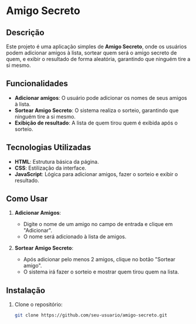
# Amigo Secreto

## Descrição
Este projeto é uma aplicação simples de **Amigo Secreto**, onde os usuários podem adicionar amigos à lista, sortear quem será o amigo secreto de quem, e exibir o resultado de forma aleatória, garantindo que ninguém tire a si mesmo.

## Funcionalidades

- **Adicionar amigos**: O usuário pode adicionar os nomes de seus amigos à lista.
- **Sortear Amigo Secreto**: O sistema realiza o sorteio, garantindo que ninguém tire a si mesmo.
- **Exibição de resultado**: A lista de quem tirou quem é exibida após o sorteio.

## Tecnologias Utilizadas
- **HTML**: Estrutura básica da página.
- **CSS**: Estilização da interface.
- **JavaScript**: Lógica para adicionar amigos, fazer o sorteio e exibir o resultado.

## Como Usar

1. **Adicionar Amigos**:
   - Digite o nome de um amigo no campo de entrada e clique em "Adicionar".
   - O nome será adicionado à lista de amigos.

2. **Sortear Amigo Secreto**:
   - Após adicionar pelo menos 2 amigos, clique no botão "Sortear amigo".
   - O sistema irá fazer o sorteio e mostrar quem tirou quem na lista.

## Instalação

1. Clone o repositório:
   ```bash
   git clone https://github.com/seu-usuario/amigo-secreto.git
